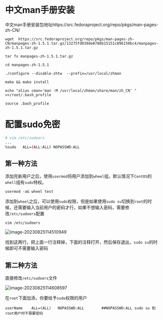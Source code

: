 # 中文man手册安装

中文man手册安装包地址https://src.fedoraproject.org/repo/pkgs/man-pages-zh-CN/

```bash]
wget  https://src.fedoraproject.org/repo/pkgs/man-pages-zh-CN/manpages-zh-1.5.1.tar.gz/13275fd039de8788b15151c896150bc4/manpages-zh-1.5.1.tar.gz

tar fx manpages-zh-1.5.1.tar.gz 

cd manpages-zh-1.5.1

./configure --disable-zhtw  --prefix=/usr/local/zhman

make && make install

echo "alias cman='man -M /usr/local/zhman/share/man/zh_CN' " >>/root/.bash_profile

source .bash_profile
```

# 配置sudo免密

```bash
# vim /etc/sudoers
...
%sudo   ALL=(ALL:ALL) NOPASSWD:ALL
```

## 第一种方法

添加完新用户之后，使用`usermod`将用户添加到`wheel`组，默认情况下`CentOS`的`whell`组有`sudo`特权。

```shell
usermod -aG wheel test
```

添加到`wheel`之后，可以使用`sudo`权限，但是如果使用`sudo su`切换到`root`的时候，还需要输入当前用户的密码才行，如果不想输入密码，需要修改`/etc/sudoers`配置

```shell
vim /etc/sudoers
```

![image-20230825114510949](https://niuzhan-1306014148.cos.ap-beijing.myqcloud.com/Typora/image-20230825114510949.png)

找到这两行，把上面一行注释掉，下面的注释打开，然后保存退出，`sudo su`的时候即可不需要输入密码



## 第二种方法

直接修改`/etc/sudoers`文件

![image-20230825114608597](https://niuzhan-1306014148.cos.ap-beijing.myqcloud.com/Typora/image-20230825114608597.png)

在`root`下面加添，你要给予`sudo`权限的用户

```shell
userName	ALL=(ALL)	NOPASSWD:ALL		##NOPASSWD:ALL sudo su 到root用户时不需要密码
```
